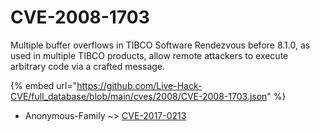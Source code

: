 # CVE-2008-1703

Multiple buffer overflows in TIBCO Software Rendezvous before 8.1.0, as used in multiple TIBCO products, allow remote attackers to execute arbitrary code via a crafted message.

{% embed url="https://github.com/Live-Hack-CVE/full_database/blob/main/cves/2008/CVE-2008-1703.json" %}


* Anonymous-Family ~> [CVE-2017-0213](https://zeste.alice-snow.ru/2008/database/cve-2008-1703/cve-2017-0213-anonymous-family)